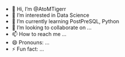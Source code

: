 - 👋 Hi, I’m @AtoMTigerr
- 👀 I’m interested in Data Science
- 🌱 I’m currently learning PostPreSQL, Python
- 💞️ I’m looking to collaborate on ...
- 📫 How to reach me ...
- 😄 Pronouns: ...
- ⚡ Fun fact: ...

<!---
AtoMTigerr/AtoMTigerr is a ✨ special ✨ repository because its `README.md` (this file) appears on your GitHub profile.
You can click the Preview link to take a look at your changes.
--->
